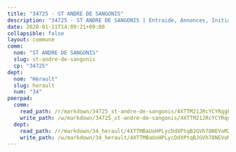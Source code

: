 ```yaml
---
title: "34725 - ST ANDRE DE SANGONIS"
description: "34725 - ST ANDRE DE SANGONIS | Entraide, Annonces, Initiatives"
date: 2020-01-11T14:09:21+09:00
collapsible: false
layout: commune
comm:
  nom: "ST ANDRE DE SANGONIS"
  slug: st-andre-de-sangonis
  cp: "34725"
dept:
  nom: "Hérault"
  slug: herault
  num: "34"
peerpad:
  comm:
    read_path: /r/markdown/34725_st-andre-de-sangonis/4XTTM21JRcYCYRqgFqEPQq9bVjWyaibujKJ9MmTr5wCfFo9zp
    write_path: /w/markdown/34725_st-andre-de-sangonis/4XTTM21JRcYCYRqgFqEPQq9bVjWyaibujKJ9MmTr5wCfFo9zp-K3TgUym3MNb22gfiaSzeydcHabF1haiHqdoBatyRodQgz8aBxWsL1XNFwMkHT3uJr3YgWTivhCFTK1keBU3VKEqykog9Tjo219Ksu6fPhnLehseFoBA6Ci35NEjwa3RBnvy1eM2x
  dept:
    read_path: /r/markdown/34_herault/4XTTMBaUoHPLycDdXPtqBJGVh78NEVoMZNyf8Wnh1X5DK6Ew8
    write_path: /w/markdown/34_herault/4XTTMBaUoHPLycDdXPtqBJGVh78NEVoMZNyf8Wnh1X5DK6Ew8-K3TgTd4rzWVX1F82NgGyNepGUxhqCmodCALjxNZeEdBQWQhd1NJYx1gHMW9QBLL6sN41ALXRejLsG2VetgVferfVncrvVCz47dChJvN8ouQLRMdWs4KpxKPeRYR1nspmhzdBqF8J
---
```


